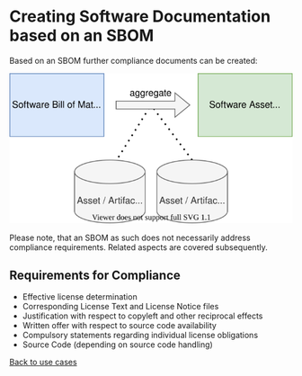 # Creating Software Documentation based on an SBOM

Based on an SBOM further compliance documents can be created: 

![Software Annex created from SBOM](figures/02-sbom-to-annex.svg)

Please note, that an SBOM as such does not necessarily address compliance requirements. Related aspects are covered 
subsequently.

## Requirements for Compliance

* Effective license determination
* Corresponding License Text and License Notice files
* Justification with respect to copyleft and other reciprocal effects  
* Written offer with respect to source code availability
* Compulsory statements regarding individual license obligations
* Source Code (depending on source code handling)


[Back to use cases](../README.md#SBOM-Use-Cases)